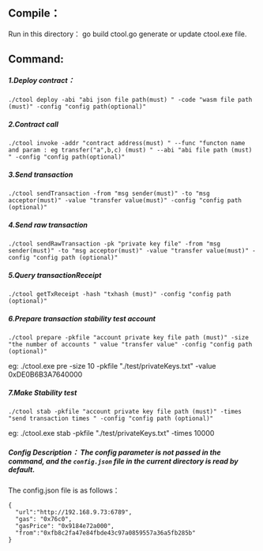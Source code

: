 ## Compile：

Run in this directory： go build ctool.go generate or update ctool.exe file.

## Command:

##### 1.Deploy contract：
```
./ctool deploy -abi "abi json file path(must) " -code "wasm file path (must)" -config "config path(optional)"
```
##### 2.Contract call
```
./ctool invoke -addr "contract address(must) " --func "functon name and param : eg transfer("a",b,c) (must) " --abi "abi file path (must) " -config "config path(optional)"
```
##### 3.Send transaction
```
./ctool sendTransaction -from "msg sender(must)" -to "msg acceptor(must)" -value "transfer value(must)" -config "config path (optional)"
```
##### 4.Send raw transaction
```
./ctool sendRawTransaction -pk "private key file" -from "msg sender(must)" -to "msg acceptor(must)" -value "transfer value(must)" -config "config path (optional)"
```
##### 5.Query transactionReceipt
```
./ctool getTxReceipt -hash "txhash (must)" -config "config path (optional)"
```
##### 6.Prepare transaction stability test account
```
./ctool prepare -pkfile "account private key file path (must)" -size "the number of accounts " value "transfer value" -config "config path (optional)"
```

eg: ./ctool.exe pre -size 10 -pkfile "./test/privateKeys.txt" -value 0xDE0B6B3A7640000

##### 7.Make Stability test
```
./ctool stab -pkfile "account private key file path (must)" -times "send transaction times " -config "config path (optional)"
```

eg:  ./ctool.exe stab -pkfile "./test/privateKeys.txt" -times 10000

##### Config Description： The config parameter is not passed in the command, and the `config.json` file in the current directory is read by default.

The config.json file is as follows：

```
{
  "url":"http://192.168.9.73:6789",
  "gas": "0x76c0",
  "gasPrice": "0x9184e72a000",
  "from":"0xfb8c2fa47e84fbde43c97a0859557a36a5fb285b"
}
```


